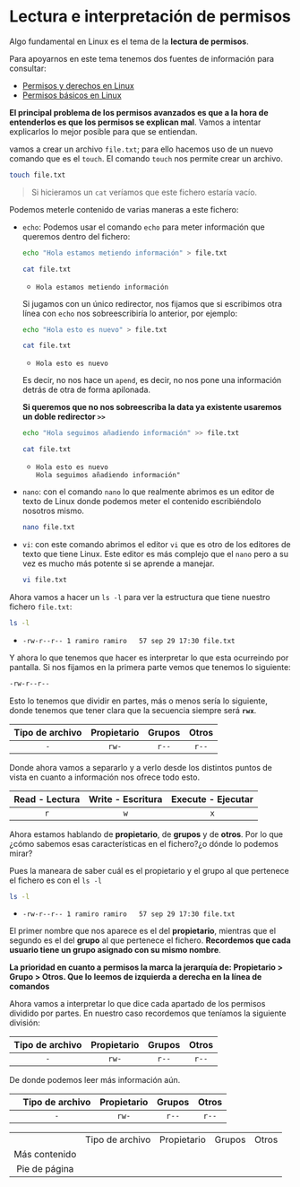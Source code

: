 # Lectura e interpretación de permisos

Algo fundamental en Linux es el tema de la **lectura de permisos**.

Para apoyarnos en este tema tenemos dos fuentes de información para consultar:

- [Permisos y derechos en Linux](https://blog.desdelinux.net/permisos-y-derechos-en-linux/?msclkid=22f8cb88ba8111ecb5d8a3db91f066ab)
- [Permisos básicos en Linux](https://www.profesionalreview.com/2017/01/28/permisos-basicos-linux-ubuntu-chmod/)

**El principal problema de los permisos avanzados es que a la hora de entenderlos es que los permisos se explican mal**. Vamos a intentar explicarlos lo mejor posible para que se entiendan.

vamos a crear un archivo `file.txt`; para ello hacemos uso de un nuevo comando que es el `touch`. El comando `touch` nos permite crear un archivo.

```bash
touch file.txt
```

>Si hicieramos un `cat` veríamos que este fichero estaría vacío.

Podemos meterle contenido  de varias maneras a este fichero:

- `echo`: Podemos usar el comando `echo` para meter información que queremos dentro del fichero:
   
    ```bash
    echo "Hola estamos metiendo información" > file.txt
    ```

    ```bash
    cat file.txt
    ```

   - ```
     Hola estamos metiendo información
     ```

   Si jugamos con un único redirector, nos fijamos que si escribimos otra línea con `echo` nos sobreescribiría lo anterior, por ejemplo:
   
   ```bash
   echo "Hola esto es nuevo" > file.txt
   ```

   ```bash
   cat file.txt
   ```

   - ```
     Hola esto es nuevo
     ```
   
   Es decir, no nos hace un `apend`, es decir, no nos pone una información detrás de otra de forma apilonada.

   **Si queremos que no nos sobreescriba la data ya existente usaremos un doble redirector `>>`**

    ```bash
    echo "Hola seguimos añadiendo información" >> file.txt
    ```

    ```bash
    cat file.txt
    ```
    
   - ```
     Hola esto es nuevo
     Hola seguimos añadiendo información"
     ```

- `nano`: con el comando `nano` lo que realmente abrimos es un editor de texto de Linux donde podemos meter el contenido escribiéndolo nosotros mismo.

    ```bash
    nano file.txt
    ```

- `vi`: con este comando abrimos el editor `vi` que es otro de los editores de texto que tiene Linux. Este editor es más complejo que el `nano` pero a su vez es mucho más potente si se aprende a manejar.

    ```bash
    vi file.txt
    ```

Ahora vamos a hacer un `ls -l` para ver la estructura que tiene nuestro fichero `file.txt`:

```bash
ls -l
```

   - ```
     -rw-r--r-- 1 ramiro ramiro   57 sep 29 17:30 file.txt
     ```

Y ahora lo que tenemos que hacer es interpretar lo que esta ocurreindo por pantalla. Si nos fijamos en la primera parte vemos que tenemos lo siguiente:

```bash
-rw-r--r-- 
```

Esto lo tenemos que dividir en partes, más o menos sería lo siguiente, donde tenemos que tener clara que la secuencia siempre será **`rwx`**.

| Tipo de archivo| Propietario | Grupos | Otros|
| :---: | :---:       |    :---:    |     :---: |
| `-` | `rw-`   | `r--`    | `r--`  |

Donde ahora vamos a separarlo y a verlo desde los distintos puntos de vista en cuanto a información nos ofrece todo esto.

| Read - Lectura | Write - Escritura | Execute - Ejecutar|
| :---:        |     :---:      |          :---: |
| `r`   | `w`     | `x`    |

Ahora estamos hablando de **propietario**, de **grupos** y de **otros**. Por lo que ¿cómo sabemos esas características en el fichero?¿o dónde lo podemos mirar?

Pues la maneara de saber cuál es el propietario y el grupo al que pertenece el fichero es con el `ls -l`

```bash
ls -l
```

   - ```
     -rw-r--r-- 1 ramiro ramiro   57 sep 29 17:30 file.txt
     ```

El primer nombre que nos aparece es el del **propietario**, mientras que el segundo es el del **grupo** al que pertenece el fichero. **Recordemos que cada usuario tiene un grupo asignado con su mismo nombre**.

**La prioridad en cuanto a permisos la marca la jerarquía de: **Propietario > Grupo > Otros**. Que lo leemos de izquierda a derecha en la línea de comandos**

Ahora vamos a interpretar lo que dice cada apartado de los permisos dividido por partes. En nuestro caso recordemos que teníamos la siguiente división:

| Tipo de archivo| Propietario | Grupos | Otros|
| :---: | :---:       |    :---:    |     :---: |
| `-` | `rw-`   | `r--`    | `r--`  |

De donde podemos leer más información aún.

|      | Tipo de archivo| Propietario | Grupos | Otros|
|   :---:   | :---: | :---:       |    :---:    |     :---: |
|      | `-` | `rw-`   | `r--`    | `r--`  |

<table style="width: 100%; text-align: center;">
  <tr>
    <td></td>
    <td>Tipo de archivo</td>
    <td>Propietario</td>
    <td>Grupos</td>
    <td>Otros</td>
  </tr>
  <tr>
    <td>Más contenido</td>
  </tr>
  <tr>
    <td>Pie de página</td>
  </tr>
</table>